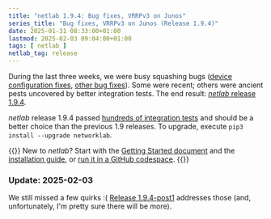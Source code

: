 ```yaml
---
title: "netlab 1.9.4: Bug fixes, VRRPv3 on Junos"
series_title: "Bug fixes, VRRPv3 on Junos (Release 1.9.4)"
date: 2025-01-31 08:33:00+01:00
lastmod: 2025-02-03 09:04:00+01:00
tags: [ netlab ]
netlab_tag: release
---
```

During the last three weeks, we were busy squashing bugs ([device configuration fixes](https://netlab.tools/release/1.9/#release-1-9-4-device-fixes), [other bug fixes](https://netlab.tools/release/1.9/#bug-fixes-1-9-4)). Some were recent; others were ancient pests uncovered by better integration tests. The end result: [_netlab_ release 1.9.4](https://netlab.tools/release/1.9/#release-1-9-4).

_netlab_ release 1.9.4 passed [hundreds of integration tests](https://release.netlab.tools/) and should be a better choice than the previous 1.9 releases. To upgrade, execute `pip3 install --upgrade networklab`.

{{<note info>}}
New to *netlab*? Start with the [Getting Started document](https://netlab.tools/tutorials/) and the [installation guide](https://netlab.tools/install/), or [run it in a GitHub codespace](https://blog.ipspace.net/2024/06/bgp-labs-github-codespaces/).
{{</note>}}

### Update: 2025-02-03

We still missed a few quirks :( [Release 1.9.4-post1](https://netlab.tools/release/1.9/#release-1-9-4-post1) addresses those (and, unfortunately, I'm pretty sure there will be more).